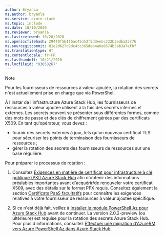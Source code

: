 ```yaml
---
author: BryanLa
ms.author: bryanla
ms.service: azure-stack
ms.topic: include
ms.date: 10/10/2020
ms.reviewer: bryanla
ms.lastreviewed: 10/20/2020
ms.openlocfilehash: 294f0f5b1f6ac45d53f5d3eebc222b3edba23776
ms.sourcegitcommit: 81e2d627c9dc4cc365deb4a0e0674b5ab3a7efbf
ms.translationtype: HT
ms.contentlocale: fr-FR
ms.lasthandoff: 10/21/2020
ms.locfileid: "93050267"
---
```

> [!NOTE]
> Pour les fournisseurs de ressources à valeur ajoutée, la rotation des secrets n'est actuellement prise en charge que via PowerShell. 

À l'instar de l'infrastructure Azure Stack Hub, les fournisseurs de ressources à valeur ajoutée utilisent à la fois des secrets internes et externes. Les secrets peuvent se présenter sous différentes formes, comme des mots de passe et des clés de chiffrement gérées par des certificats X509. En tant qu'opérateur, vous devez :

- fournir des secrets externes à jour, tels qu'un nouveau certificat TLS pour sécuriser les points de terminaison des fournisseurs de ressources ;
- gérer la rotation des secrets des fournisseurs de ressources sur une base régulière.

Pour préparer le processus de rotation :

1. Consultez [Exigences en matière de certificat pour infrastructure à clé publique (PKI) Azure Stack Hub](../operator/azure-stack-pki-certs.md#certificate-requirements) afin d'obtenir des informations préalables importantes avant d'acquérir/de renouveler votre certificat X509, avec des détails sur le format PFX requis. Consultez également la section [Certificats PaaS facultatifs](../operator/azure-stack-pki-certs.md#optional-paas-certificates) pour connaître les exigences relatives à votre fournisseur de ressources à valeur ajoutée spécifique.

2. Si ce n'est déjà fait, veillez à [Installer le module PowerShell Az pour Azure Stack Hub](../operator/powershell-install-az-module.md) avant de continuer. La version 2.0.2-preview (ou ultérieure) est requise pour la rotation des secrets Azure Stack Hub. Pour plus d'informations, consultez [Effectuer une migration d'AzureRM vers Azure PowerShell Az dans Azure Stack Hub](../operator/migrate-azurerm-az.md).
